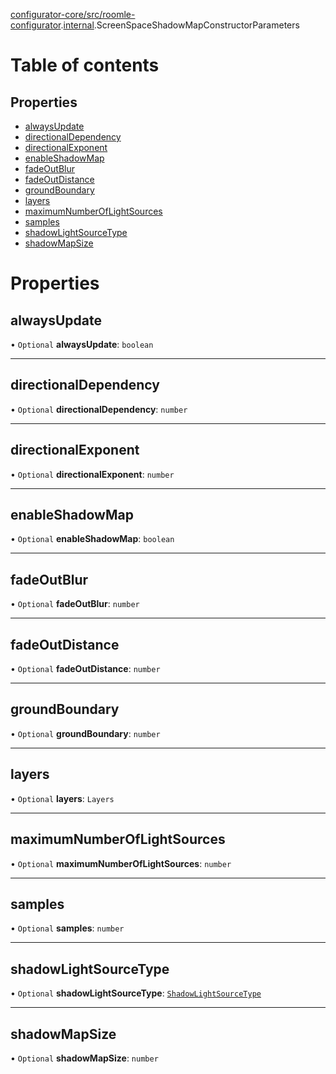 [configurator-core/src/roomle-configurator](../modules/configurator_core_src_roomle_configurator.md).[internal](../modules/configurator_core_src_roomle_configurator._internal_.md).ScreenSpaceShadowMapConstructorParameters

# Table of contents

## Properties

- [alwaysUpdate](configurator_core_src_roomle_configurator._internal_.ScreenSpaceShadowMapConstructorParameters.md#alwaysupdate)
- [directionalDependency](configurator_core_src_roomle_configurator._internal_.ScreenSpaceShadowMapConstructorParameters.md#directionaldependency)
- [directionalExponent](configurator_core_src_roomle_configurator._internal_.ScreenSpaceShadowMapConstructorParameters.md#directionalexponent)
- [enableShadowMap](configurator_core_src_roomle_configurator._internal_.ScreenSpaceShadowMapConstructorParameters.md#enableshadowmap)
- [fadeOutBlur](configurator_core_src_roomle_configurator._internal_.ScreenSpaceShadowMapConstructorParameters.md#fadeoutblur)
- [fadeOutDistance](configurator_core_src_roomle_configurator._internal_.ScreenSpaceShadowMapConstructorParameters.md#fadeoutdistance)
- [groundBoundary](configurator_core_src_roomle_configurator._internal_.ScreenSpaceShadowMapConstructorParameters.md#groundboundary)
- [layers](configurator_core_src_roomle_configurator._internal_.ScreenSpaceShadowMapConstructorParameters.md#layers)
- [maximumNumberOfLightSources](configurator_core_src_roomle_configurator._internal_.ScreenSpaceShadowMapConstructorParameters.md#maximumnumberoflightsources)
- [samples](configurator_core_src_roomle_configurator._internal_.ScreenSpaceShadowMapConstructorParameters.md#samples)
- [shadowLightSourceType](configurator_core_src_roomle_configurator._internal_.ScreenSpaceShadowMapConstructorParameters.md#shadowlightsourcetype)
- [shadowMapSize](configurator_core_src_roomle_configurator._internal_.ScreenSpaceShadowMapConstructorParameters.md#shadowmapsize)

# Properties

## alwaysUpdate

• `Optional` **alwaysUpdate**: `boolean`

___

## directionalDependency

• `Optional` **directionalDependency**: `number`

___

## directionalExponent

• `Optional` **directionalExponent**: `number`

___

## enableShadowMap

• `Optional` **enableShadowMap**: `boolean`

___

## fadeOutBlur

• `Optional` **fadeOutBlur**: `number`

___

## fadeOutDistance

• `Optional` **fadeOutDistance**: `number`

___

## groundBoundary

• `Optional` **groundBoundary**: `number`

___

## layers

• `Optional` **layers**: `Layers`

___

## maximumNumberOfLightSources

• `Optional` **maximumNumberOfLightSources**: `number`

___

## samples

• `Optional` **samples**: `number`

___

## shadowLightSourceType

• `Optional` **shadowLightSourceType**: [`ShadowLightSourceType`](../modules/configurator_core_src_roomle_configurator._internal_.md#shadowlightsourcetype)

___

## shadowMapSize

• `Optional` **shadowMapSize**: `number`
